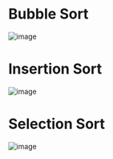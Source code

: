 # Bubble Sort
![image](https://github.com/user-attachments/assets/740e5e44-e0aa-4d8c-8da5-67a4b224eb04)
# Insertion Sort
![image](https://github.com/user-attachments/assets/7f129343-d1ad-4de5-980d-9b72182f004b)
# Selection Sort
![image](https://github.com/user-attachments/assets/95e10a39-3341-4bfa-b3f3-47ed47ceb9d7)

